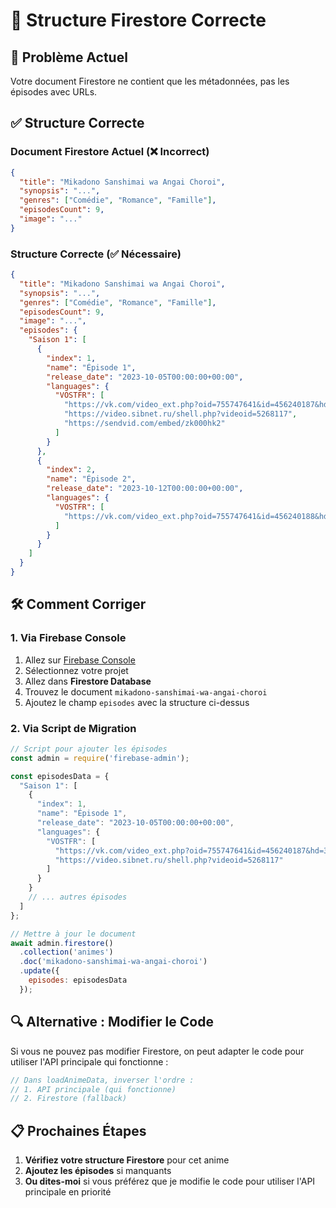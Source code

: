 # 🔧 Structure Firestore Correcte

## 🎯 Problème Actuel
Votre document Firestore ne contient que les métadonnées, pas les épisodes avec URLs.

## ✅ Structure Correcte

### Document Firestore Actuel (❌ Incorrect)
```json
{
  "title": "Mikadono Sanshimai wa Angai Choroi",
  "synopsis": "...",
  "genres": ["Comédie", "Romance", "Famille"],
  "episodesCount": 9,
  "image": "..."
}
```

### Structure Correcte (✅ Nécessaire)
```json
{
  "title": "Mikadono Sanshimai wa Angai Choroi",
  "synopsis": "...",
  "genres": ["Comédie", "Romance", "Famille"],
  "episodesCount": 9,
  "image": "...",
  "episodes": {
    "Saison 1": [
      {
        "index": 1,
        "name": "Épisode 1",
        "release_date": "2023-10-05T00:00:00+00:00",
        "languages": {
          "VOSTFR": [
            "https://vk.com/video_ext.php?oid=755747641&id=456240187&hd=3",
            "https://video.sibnet.ru/shell.php?videoid=5268117",
            "https://sendvid.com/embed/zk000hk2"
          ]
        }
      },
      {
        "index": 2,
        "name": "Épisode 2",
        "release_date": "2023-10-12T00:00:00+00:00",
        "languages": {
          "VOSTFR": [
            "https://vk.com/video_ext.php?oid=755747641&id=456240188&hd=3"
          ]
        }
      }
    ]
  }
}
```

## 🛠️ Comment Corriger

### 1. **Via Firebase Console**
1. Allez sur [Firebase Console](https://console.firebase.google.com)
2. Sélectionnez votre projet
3. Allez dans **Firestore Database**
4. Trouvez le document `mikadono-sanshimai-wa-angai-choroi`
5. Ajoutez le champ `episodes` avec la structure ci-dessus

### 2. **Via Script de Migration**
```javascript
// Script pour ajouter les épisodes
const admin = require('firebase-admin');

const episodesData = {
  "Saison 1": [
    {
      "index": 1,
      "name": "Épisode 1",
      "release_date": "2023-10-05T00:00:00+00:00",
      "languages": {
        "VOSTFR": [
          "https://vk.com/video_ext.php?oid=755747641&id=456240187&hd=3",
          "https://video.sibnet.ru/shell.php?videoid=5268117"
        ]
      }
    }
    // ... autres épisodes
  ]
};

// Mettre à jour le document
await admin.firestore()
  .collection('animes')
  .doc('mikadono-sanshimai-wa-angai-choroi')
  .update({
    episodes: episodesData
  });
```

## 🔍 **Alternative : Modifier le Code**

Si vous ne pouvez pas modifier Firestore, on peut adapter le code pour utiliser l'API principale qui fonctionne :

```javascript
// Dans loadAnimeData, inverser l'ordre :
// 1. API principale (qui fonctionne)
// 2. Firestore (fallback)
```

## 📋 **Prochaines Étapes**

1. **Vérifiez votre structure Firestore** pour cet anime
2. **Ajoutez les épisodes** si manquants
3. **Ou dites-moi** si vous préférez que je modifie le code pour utiliser l'API principale en priorité
